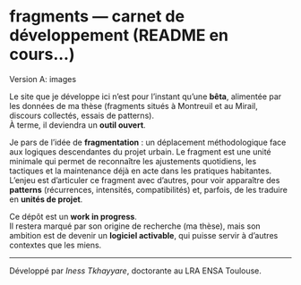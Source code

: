 # fragments — carnet de développement (README en cours...) 
Version A: images

Le site que je développe ici n’est pour l’instant qu’une **bêta**, alimentée par les données de ma thèse (fragments situés à Montreuil et au Mirail, discours collectés, essais de patterns).  
À terme, il deviendra un **outil ouvert**. 

Je pars de l’idée de **fragmentation** : un déplacement méthodologique face aux logiques descendantes du projet urbain. Le fragment est une unité minimale qui permet de reconnaître les ajustements quotidiens, les tactiques et la maintenance déjà en acte dans les pratiques habitantes.  
L’enjeu est d’articuler ce fragment avec d’autres, pour voir apparaître des **patterns** (récurrences, intensités, compatibilités) et, parfois, de les traduire en **unités de projet**.  

Ce dépôt est un **work in progress**.  
Il restera marqué par son origine de recherche (ma thèse), mais son ambition est de devenir un **logiciel activable**, qui puisse servir à d’autres contextes que les miens.  



---
Développé par *Iness Tkhayyare*, doctorante au LRA ENSA Toulouse.  
